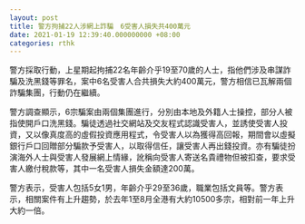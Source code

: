 ```yaml
---
layout: post
title: 警方拘捕22人涉網上詐騙　6受害人損失共400萬元
date: 2021-01-19 12:39:40.000000000 +08:00
categories: rthk
---
```


警方採取行動，上星期起拘捕22名年齡介乎19至70歲的人士，指他們涉及串謀詐騙及洗黑錢等罪名，案中6名受害人合共損失大約400萬元，警方相信已瓦解兩個詐騙集團，行動仍在繼續。

警方調查顯示，6宗騙案由兩個集團進行，分別由本地及外籍人士操控，部分人被指使開戶口洗黑錢。騙徒透過社交網站及交友程式認識受害人，並誘使受害人投資，又以像真度高的虛假投資應用程式，令受害人以為獲得高回報，期間會以虛擬銀行戶口回贈部分騙款予受害人，以取得信任，讓受害人再出錢投資。亦有騙徒扮演海外人士與受害人發展網上情緣，訛稱向受害人寄送名貴禮物但被扣查，要求受害人繳付稅款等，其中一名受害人損失金額達200萬。

警方表示，受害人包括5女1男，年齡介乎29至36歲，職業包括文員等。警方表示，相關案件有上升趨勢，於去年1至8月全港有大約10500多宗，相對前一年上升大約一倍。

